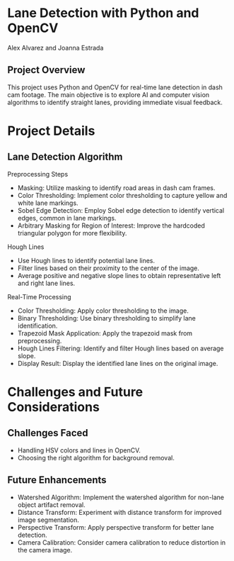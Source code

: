 # Lane Detection with Python and OpenCV
Alex Alvarez and Joanna Estrada

## Project Overview
This project uses Python and OpenCV for real-time lane detection in dash cam footage. The main objective is to explore AI and computer vision algorithms to identify straight lanes, providing immediate visual feedback.

# Project Details
## Lane Detection Algorithm
Preprocessing Steps
* Masking: Utilize masking to identify road areas in dash cam frames.
* Color Thresholding: Implement color thresholding to capture yellow and white lane markings.
* Sobel Edge Detection: Employ Sobel edge detection to identify vertical edges, common in lane markings.
* Arbitrary Masking for Region of Interest: Improve the hardcoded triangular polygon for more flexibility.

Hough Lines
* Use Hough lines to identify potential lane lines.
* Filter lines based on their proximity to the center of the image.
* Average positive and negative slope lines to obtain representative left and right lane lines.

Real-Time Processing
* Color Thresholding: Apply color thresholding to the image.
* Binary Thresholding: Use binary thresholding to simplify lane identification.
* Trapezoid Mask Application: Apply the trapezoid mask from preprocessing.
* Hough Lines Filtering: Identify and filter Hough lines based on average slope.
* Display Result: Display the identified lane lines on the original image.

# Challenges and Future Considerations
## Challenges Faced
* Handling HSV colors and lines in OpenCV.
* Choosing the right algorithm for background removal.

## Future Enhancements
* Watershed Algorithm: Implement the watershed algorithm for non-lane object artifact removal.
* Distance Transform: Experiment with distance transform for improved image segmentation.
* Perspective Transform: Apply perspective transform for better lane detection.
* Camera Calibration: Consider camera calibration to reduce distortion in the camera image.